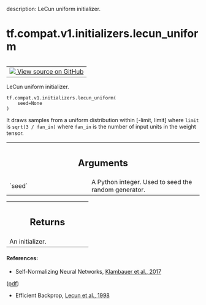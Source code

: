 description: LeCun uniform initializer.

<div itemscope itemtype="http://developers.google.com/ReferenceObject">
<meta itemprop="name" content="tf.compat.v1.initializers.lecun_uniform" />
<meta itemprop="path" content="Stable" />
</div>

# tf.compat.v1.initializers.lecun_uniform

<!-- Insert buttons and diff -->

<table class="tfo-notebook-buttons tfo-api nocontent" align="left">
<td>
  <a target="_blank" href="https://github.com/tensorflow/tensorflow/blob/r2.4/tensorflow/python/ops/init_ops.py#L1322-L1346">
    <img src="https://www.tensorflow.org/images/GitHub-Mark-32px.png" />
    View source on GitHub
  </a>
</td>
</table>



LeCun uniform initializer.

<pre class="devsite-click-to-copy prettyprint lang-py tfo-signature-link">
<code>tf.compat.v1.initializers.lecun_uniform(
    seed=None
)
</code></pre>



<!-- Placeholder for "Used in" -->

It draws samples from a uniform distribution within [-limit, limit]
where `limit` is `sqrt(3 / fan_in)`
where `fan_in` is the number of input units in the weight tensor.

<!-- Tabular view -->
 <table class="responsive fixed orange">
<colgroup><col width="214px"><col></colgroup>
<tr><th colspan="2"><h2 class="add-link">Arguments</h2></th></tr>

<tr>
<td>
`seed`
</td>
<td>
A Python integer. Used to seed the random generator.
</td>
</tr>
</table>



<!-- Tabular view -->
 <table class="responsive fixed orange">
<colgroup><col width="214px"><col></colgroup>
<tr><th colspan="2"><h2 class="add-link">Returns</h2></th></tr>
<tr class="alt">
<td colspan="2">
An initializer.
</td>
</tr>

</table>



#### References:

- Self-Normalizing Neural Networks,
[Klambauer et al.,
2017](https://papers.nips.cc/paper/6698-self-normalizing-neural-networks)

([pdf](https://papers.nips.cc/paper/6698-self-normalizing-neural-networks.pdf))
- Efficient Backprop,
[Lecun et al., 1998](http://yann.lecun.com/exdb/publis/pdf/lecun-98b.pdf)
